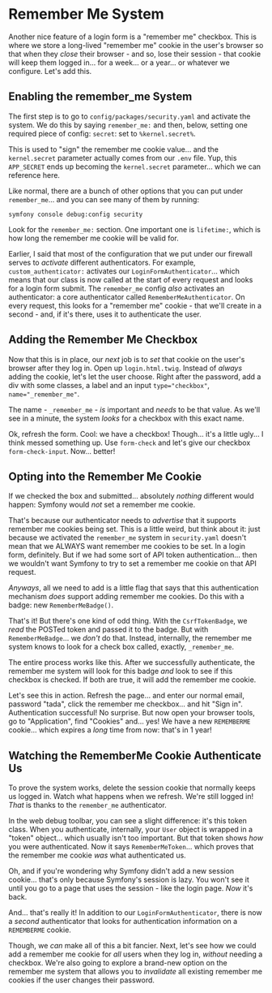 # Remember Me System

Another nice feature of a login form is a "remember me" checkbox. This is where
we store a long-lived "remember me" cookie in the user's browser so that when they
*close* their browser - and so, lose their session - that cookie will keep them logged
in... for a week... or a year... or whatever we configure. Let's add this.

## Enabling the remember_me System

The first step is to go to `config/packages/security.yaml` and activate the system.
We do this by saying `remember_me:` and then, below, setting one required piece of
config: `secret`: set to `%kernel.secret%`.

This is used to "sign" the remember me cookie value... and the `kernel.secret`
parameter actually comes from our `.env` file. Yup, this `APP_SECRET` ends up
becoming the `kernel.secret` parameter... which we can reference here.

Like normal, there are a bunch of other options that you can put under `remember_me`...
and you can see many of them by running:

```terminal
symfony console debug:config security
```

Look for the `remember_me:` section. One important one is `lifetime:`, which is
how long the remember me cookie will be valid for.

Earlier, I said that most of the configuration that we put under our firewall serves
to *activate* different authenticators. For example, `custom_authenticator:`
activates our `LoginFormAuthenticator`... which means that our class is now called
at the start of every request and looks for a login form submit. The `remember_me`
config *also* activates an authenticator: a core authenticator called
`RememberMeAuthenticator`. On every request, this looks for a "remember me" cookie -
that we'll create in a second - and, if it's there, uses it to authenticate the user.

## Adding the Remember Me Checkbox

Now that this is in place, our *next* job is to *set* that cookie on the user's
browser after they log in. Open up `login.html.twig`. Instead of *always* adding
the cookie, let's let the user choose. Right after the password, add
a div with some classes, a label and an input `type="checkbox"`,
`name="_remember_me"`.

The name - `_remember_me` - *is* important and *needs* to be that value. As we'll
see in a minute, the system *looks* for a checkbox with this exact name.

Ok, refresh the form. Cool: we have a checkbox! Though... it's a little ugly...
I think messed something up. Use `form-check` and let's give our checkbox
`form-check-input`. Now... better!

## Opting into the Remember Me Cookie

If we checked the box and submitted... absolutely *nothing* different would
happen: Symfony would *not* set a remember me cookie.

That's because our authenticator needs to *advertise* that it supports remember me
cookies being set. This is a little weird, but think about it: just because we
activated the `remember_me` system in `security.yaml` doesn't mean that we ALWAYS
want remember me cookies to be set. In a login form, definitely. But if we had some
sort of API token authentication... then we wouldn't want Symfony to try to set a
remember me cookie on that API request.

*Anyways*, all we need to add is a little flag that says that this authentication
mechanism *does* support adding remember me cookies. Do this with a badge:
new `RememberMeBadge()`.

That's it! But there's one kind of odd thing. With the `CsrfTokenBadge`, we
*read* the POSTed token and passed it to the badge. But with `RememberMeBadge`...
we *don't* do that. Instead, internally, the remember me system knows to look
for a check box called, exactly, `_remember_me`.

The entire process works like this. After we successfully authenticate, the remember
me system will look for this badge *and* look to see if this checkbox is checked.
If both are true, it will add the remember me cookie.

Let's see this in action. Refresh the page... and enter our normal email,
password "tada", click the remember me checkbox... and hit "Sign in". Authentication
successful! No surprise. But now open your browser tools, go to "Application",
find "Cookies" and... yes! We have a new `REMEMBERME` cookie... which expires a
*long* time from now: that's in 1 year!

## Watching the RememberMe Cookie Authenticate Us

To prove the system works, delete the session cookie that normally keeps us logged
in. Watch what happens when we refresh. We're still logged in! *That* is thanks
to the `remember_me` authenticator.

In the web debug toolbar, you can see a slight difference: it's this token class.
When you authenticate, internally, your `User` object is wrapped in a "token"
object... which usually isn't too important. But that token shows *how* you
were authenticated. Now it says `RememberMeToken`... which proves that the
remember me cookie *was* what authenticated us.

Oh, and if you're wondering why Symfony didn't add a new session cookie... that's
only because Symfony's session is lazy. You won't see it until you go to a page
that uses the session - like the login page. *Now* it's back.

And... that's really it! In addition to our `LoginFormAuthenticator`, there is now
a *second* authenticator that looks for authentication information on a
`REMEMBERME` cookie.

Though, we *can* make all of this a bit fancier. Next, let's see how we could
add a remember me cookie for *all* users when they log in, *without* needing a
checkbox. We're also going to explore a brand-new option on the remember me
system that allows you to *invalidate* all existing remember me cookies if the
user changes their password.
